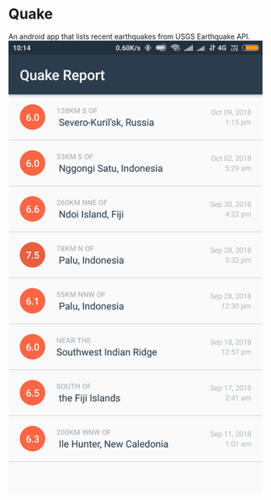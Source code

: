 # Quake
An android app that lists recent earthquakes from USGS Earthquake API.
![alt text](https://github.com/Kaustubh1Verma/Quake/blob/master/quakereport/Screenshot_2018-10-10-10-14-41-351_com.example.android.quakereport.png)
